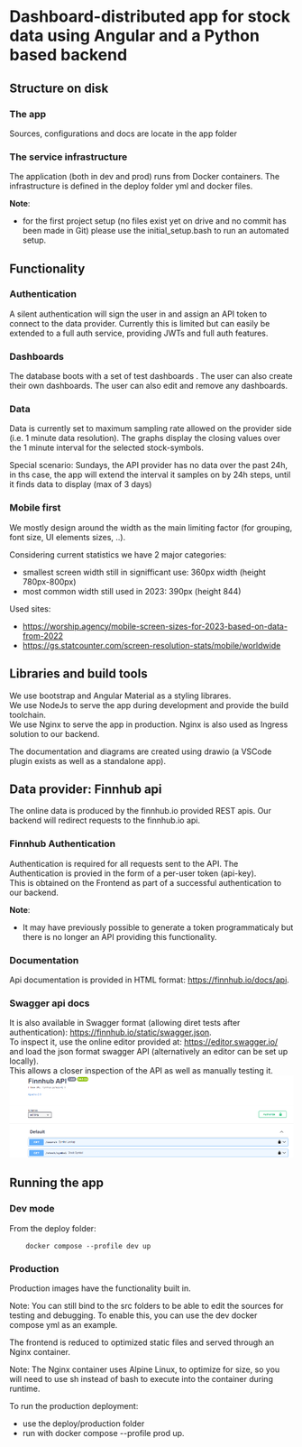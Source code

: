 # Dashboard-distributed app for stock data using Angular and a Python based backend

## Structure on disk

### The app
Sources, configurations and docs are locate in the app folder

### The service infrastructure
The application (both in dev and prod) runs from Docker containers.
The infrastructure is defined in the deploy folder yml and docker files.  

**Note**:
- for the first project setup (no files exist yet on drive and no commit has been made in Git) please use the initial_setup.bash to run an automated setup.

## Functionality

### Authentication

A silent authentication will sign the user in and assign an API token to connect to the data provider.
Currently this is limited but can easily be extended to a full auth service, providing JWTs and full auth features.

### Dashboards

The database boots with a set of test dashboards .
The user can also create their own dashboards. 
The user can also edit and remove any dashboards.

### Data

Data is currently set to maximum sampling rate allowed on the provider side (i.e. 1 minute data resolution).
The graphs display the closing values over the 1 minute interval for the selected stock-symbols.

Special scenario: Sundays, the API provider has no data over the past 24h, in ths case, the app will extend the interval it samples on
by 24h  steps, until it finds data to display (max of 3 days)

### Mobile first 
We mostly design around the width as the main limiting factor (for grouping, font size, UI elements sizes, ..).

Considering current statistics we have 2 major categories:
- smallest screen width still in signifficant use: 360px width (height 780px-800px)
- most common width still used in 2023: 390px (height 844)

Used sites:
- https://worship.agency/mobile-screen-sizes-for-2023-based-on-data-from-2022
- https://gs.statcounter.com/screen-resolution-stats/mobile/worldwide

## Libraries and build tools

We use bootstrap and Angular Material as a styling librares.   
We use NodeJs to serve the app during development and provide the build toolchain.  
We use Nginx to serve the app in production. Nginx is also used as Ingress solution to our backend.

The documentation and diagrams are created using drawio (a VSCode plugin exists as well as a standalone app).

## Data provider: Finnhub api
The online data is produced by the finnhub.io provided REST apis.
Our backend will redirect requests to the finnhub.io api.

### Finnhub Authentication
Authentication is required for all requests sent to the API.
The Authentication is provied in the form of a per-user token (api-key).  
This is obtained on the Frontend as part of a successful authentication to our backend.

**Note**:
- It may have previously possible to generate a token programmaticaly but there is no longer an API providing this functionality.

### Documentation
Api documentation is provided in HTML format: https://finnhub.io/docs/api.

### Swagger api docs
It is also available in Swagger format (allowing diret tests after authentication): https://finnhub.io/static/swagger.json.  
To inspect it, use the online editor provided at: https://editor.swagger.io/ and load the json format swagger API (alternatively an editor can be set up locally).  
This allows a closer inspection of the API as well as manually testing it.
![swagger editor screenshot](./readme_imgs/SwaggerEditor.png)


## Running the app

### Dev mode

From the deploy folder: 

        docker compose --profile dev up

### Production

Production images have the functionality built in. 

Note:
You can still bind to the src folders to be able to edit the sources for testing and debugging. To enable this, you can use the dev docker compose yml as an example.

The frontend is reduced to optimized static files and served through an Nginx container. 

Note:
The Nginx container uses Alpine Linux, to optimize for size, so you will need to use sh instead of bash to execute into the container during runtime.

To run the production deployment:
- use the deploy/production folder
- run with docker compose --profile prod up.
